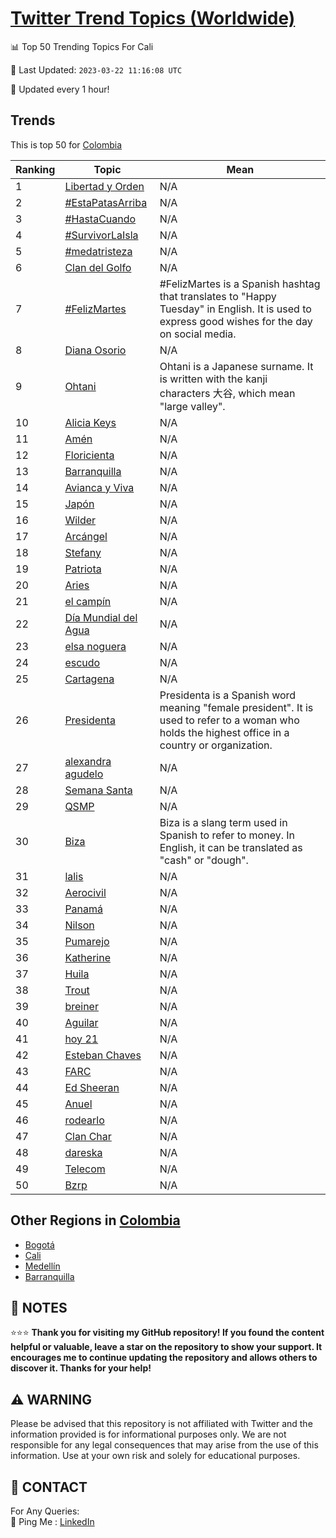[Twitter Trend Topics (Worldwide)](https://github.com/ErcinDedeoglu/Twitter-Trend-Topics)
==========


📊 Top 50 Trending Topics For Cali

📆 Last Updated: `2023-03-22 11:16:08 UTC`

🔧 Updated every 1 hour!


## Trends

This is top 50 for [Colombia](</Colombia>)

| Ranking | Topic | Mean |
| ------- | ------------ | ------------ |
| 1 | [Libertad y Orden](http://twitter.com/search?q=Libertad+y+Orden) | N/A |
| 2 | [#EstaPatasArriba](http://twitter.com/search?q=%23EstaPatasArriba) | N/A |
| 3 | [#HastaCuando](http://twitter.com/search?q=%23HastaCuando) | N/A |
| 4 | [#SurvivorLaIsla](http://twitter.com/search?q=%23SurvivorLaIsla) | N/A |
| 5 | [#medatristeza](http://twitter.com/search?q=%23medatristeza) | N/A |
| 6 | [Clan del Golfo](http://twitter.com/search?q=Clan+del+Golfo) | N/A |
| 7 | [#FelizMartes](http://twitter.com/search?q=%23FelizMartes) | #FelizMartes is a Spanish hashtag that translates to "Happy Tuesday" in English. It is used to express good wishes for the day on social media. |
| 8 | [Diana Osorio](http://twitter.com/search?q=Diana+Osorio) | N/A |
| 9 | [Ohtani](http://twitter.com/search?q=Ohtani) | Ohtani is a Japanese surname. It is written with the kanji characters 大谷, which mean "large valley". |
| 10 | [Alicia Keys](http://twitter.com/search?q=Alicia+Keys) | N/A |
| 11 | [Amén](http://twitter.com/search?q=Am%c3%a9n) | N/A |
| 12 | [Floricienta](http://twitter.com/search?q=Floricienta) | N/A |
| 13 | [Barranquilla](http://twitter.com/search?q=Barranquilla) | N/A |
| 14 | [Avianca y Viva](http://twitter.com/search?q=Avianca+y+Viva) | N/A |
| 15 | [Japón](http://twitter.com/search?q=Jap%c3%b3n) | N/A |
| 16 | [Wilder](http://twitter.com/search?q=Wilder) | N/A |
| 17 | [Arcángel](http://twitter.com/search?q=Arc%c3%a1ngel) | N/A |
| 18 | [Stefany](http://twitter.com/search?q=Stefany) | N/A |
| 19 | [Patriota](http://twitter.com/search?q=Patriota) | N/A |
| 20 | [Aries](http://twitter.com/search?q=Aries) | N/A |
| 21 | [el campín](http://twitter.com/search?q=el+camp%c3%adn) | N/A |
| 22 | [Día Mundial del Agua](http://twitter.com/search?q=D%c3%ada+Mundial+del+Agua) | N/A |
| 23 | [elsa noguera](http://twitter.com/search?q=elsa+noguera) | N/A |
| 24 | [escudo](http://twitter.com/search?q=escudo) | N/A |
| 25 | [Cartagena](http://twitter.com/search?q=Cartagena) | N/A |
| 26 | [Presidenta](http://twitter.com/search?q=Presidenta) | Presidenta is a Spanish word meaning "female president". It is used to refer to a woman who holds the highest office in a country or organization. |
| 27 | [alexandra agudelo](http://twitter.com/search?q=alexandra+agudelo) | N/A |
| 28 | [Semana Santa](http://twitter.com/search?q=Semana+Santa) | N/A |
| 29 | [QSMP](http://twitter.com/search?q=QSMP) | N/A |
| 30 | [Biza](http://twitter.com/search?q=Biza) | Biza is a slang term used in Spanish to refer to money. In English, it can be translated as "cash" or "dough". |
| 31 | [lalis](http://twitter.com/search?q=lalis) | N/A |
| 32 | [Aerocivil](http://twitter.com/search?q=Aerocivil) | N/A |
| 33 | [Panamá](http://twitter.com/search?q=Panam%c3%a1) | N/A |
| 34 | [Nilson](http://twitter.com/search?q=Nilson) | N/A |
| 35 | [Pumarejo](http://twitter.com/search?q=Pumarejo) | N/A |
| 36 | [Katherine](http://twitter.com/search?q=Katherine) | N/A |
| 37 | [Huila](http://twitter.com/search?q=Huila) | N/A |
| 38 | [Trout](http://twitter.com/search?q=Trout) | N/A |
| 39 | [breiner](http://twitter.com/search?q=breiner) | N/A |
| 40 | [Aguilar](http://twitter.com/search?q=Aguilar) | N/A |
| 41 | [hoy 21](http://twitter.com/search?q=hoy+21) | N/A |
| 42 | [Esteban Chaves](http://twitter.com/search?q=Esteban+Chaves) | N/A |
| 43 | [FARC](http://twitter.com/search?q=FARC) | N/A |
| 44 | [Ed Sheeran](http://twitter.com/search?q=Ed+Sheeran) | N/A |
| 45 | [Anuel](http://twitter.com/search?q=Anuel) | N/A |
| 46 | [rodearlo](http://twitter.com/search?q=rodearlo) | N/A |
| 47 | [Clan Char](http://twitter.com/search?q=Clan+Char) | N/A |
| 48 | [dareska](http://twitter.com/search?q=dareska) | N/A |
| 49 | [Telecom](http://twitter.com/search?q=Telecom) | N/A |
| 50 | [Bzrp](http://twitter.com/search?q=Bzrp) | N/A |



## Other Regions in [Colombia](</Colombia>)

* [Bogotá](</Colombia/Bogotá.md>)
* [Cali](</Colombia/Cali.md>)
* [Medellín](</Colombia/Medellín.md>)
* [Barranquilla](</Colombia/Barranquilla.md>)



## 📝 NOTES

⭐⭐⭐ **Thank you for visiting my GitHub repository! If you found the content helpful or valuable, leave a star on the repository to show your support. It encourages me to continue updating the repository and allows others to discover it. Thanks for your help!**


## ⚠️ WARNING

Please be advised that this repository is not affiliated with Twitter and the information provided is for informational purposes only. We are not responsible for any legal consequences that may arise from the use of this information. Use at your own risk and solely for educational purposes.


## 📨 CONTACT

 For Any Queries:  
            🏓 Ping Me : [LinkedIn](https://www.linkedin.com/in/ercindedeoglu/)
